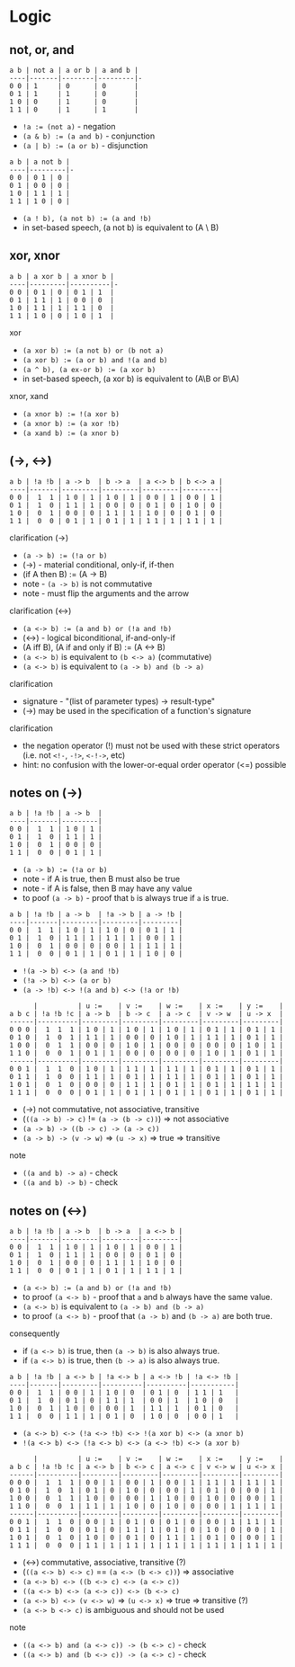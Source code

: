 
<!-- ======================================================================= -->
# Logic

<!-- ======================================================================= -->
## not, or, and

```
a b | not a | a or b | a and b |
----|-------|--------|---------|-
0 0 | 1     | 0      | 0       |
0 1 | 1     | 1      | 0       |
1 0 | 0     | 1      | 0       |
1 1 | 0     | 1      | 1       |
```

* `!a := (not a)` - negation
* `(a & b) := (a and b)` - conjunction
* `(a | b) := (a or b)` - disjunction

```
a b | a not b |
----|---------|-
0 0 | 0 1 | 0 |
0 1 | 0 0 | 0 |
1 0 | 1 1 | 1 |
1 1 | 1 0 | 0 |
```

* `(a ! b), (a not b) := (a and !b)`
* in set-based speech, (a not b) is equivalent to (A \ B)

<!-- ======================================================================= -->
## xor, xnor

```
a b | a xor b | a xnor b |
----|---------|----------|-
0 0 | 0 1 | 0 | 0 1 | 1  |
0 1 | 1 1 | 1 | 0 0 | 0  |
1 0 | 1 1 | 1 | 1 1 | 0  |
1 1 | 1 0 | 0 | 1 0 | 1  |
```

xor

* `(a xor b) := (a not b) or (b not a)`
* `(a xor b) := (a or b) and !(a and b)`
* `(a ^ b), (a ex-or b) := (a xor b)`
* in set-based speech, (a xor b) is equivalent to (A\B or B\A)

xnor, xand

* `(a xnor b) := !(a xor b)`
* `(a xnor b) := (a xor !b)`
* `(a xand b) := (a xnor b)`

<!-- ======================================================================= -->
## (->, <->)

```
a b | !a !b | a -> b  | b -> a  | a <-> b | b <-> a |
----|-------|---------|---------|---------|---------|
0 0 |  1  1 | 1 0 | 1 | 1 0 | 1 | 0 0 | 1 | 0 0 | 1 |
0 1 |  1  0 | 1 1 | 1 | 0 0 | 0 | 0 1 | 0 | 1 0 | 0 |
1 0 |  0  1 | 0 0 | 0 | 1 1 | 1 | 1 0 | 0 | 0 1 | 0 |
1 1 |  0  0 | 0 1 | 1 | 0 1 | 1 | 1 1 | 1 | 1 1 | 1 |
```

clarification (->)

* `(a -> b) := (!a or b)`
* (->) - material conditional, only-if, if-then
* (if A then B) := (A -> B)
* note - `(a -> b)` is not commutative
* note - must flip the arguments and the arrow

clarification (<->)

* `(a <-> b) := (a and b) or (!a and !b)`
* (<->) - logical biconditional, if-and-only-if
* (A iff B), (A if and only if B) := (A <-> B)
* `(a <-> b)` is equivalent to `(b <-> a)` (commutative)
* `(a <-> b)` is equivalent to `(a -> b) and (b -> a)`

clarification

* signature - "(list of parameter types) -> result-type"
* (->) may be used in the specification of a function's signature

clarification

* the negation operator (!) must not be used with these
  strict operators (i.e. not `<!-`, `-!>`, `<-!->`, etc)
* hint: no confusion with the lower-or-equal order operator (<=) possible

<!-- ======================================================================= -->
## notes on (->)

```
a b | !a !b | a -> b  |
----|-------|---------|
0 0 |  1  1 | 1 0 | 1 |
0 1 |  1  0 | 1 1 | 1 |
1 0 |  0  1 | 0 0 | 0 |
1 1 |  0  0 | 0 1 | 1 |
```

* `(a -> b) := (!a or b)`
* note - if A is true, then B must also be true
* note - if A is false, then B may have any value
* to poof `(a -> b)` - proof that `b` is always true if `a` is true.

```
a b | !a !b | a -> b  | !a -> b | a -> !b |
----|-------|---------|---------|---------|
0 0 |  1  1 | 1 0 | 1 | 1 0 | 0 | 0 1 | 1 |
0 1 |  1  0 | 1 1 | 1 | 1 1 | 1 | 0 0 | 1 |
1 0 |  0  1 | 0 0 | 0 | 0 0 | 1 | 1 1 | 1 |
1 1 |  0  0 | 0 1 | 1 | 0 1 | 1 | 1 0 | 0 |
```

* `!(a -> b) <-> (a and !b)`
* `(!a -> b) <-> (a or b)`
* `(a -> !b) <-> !(a and b) <-> (!a or !b)`

```
      |          | u :=    | v :=    | w :=    | x :=    | y :=    |
a b c | !a !b !c | a -> b  | b -> c  | a -> c  | v -> w  | u -> x  |
------|----------|---------|---------|---------|---------|---------|
0 0 0 |  1  1  1 | 1 0 | 1 | 1 0 | 1 | 1 0 | 1 | 0 1 | 1 | 0 1 | 1 |
0 1 0 |  1  0  1 | 1 1 | 1 | 0 0 | 0 | 1 0 | 1 | 1 1 | 1 | 0 1 | 1 |
1 0 0 |  0  1  1 | 0 0 | 0 | 1 0 | 1 | 0 0 | 0 | 0 0 | 0 | 1 0 | 1 |
1 1 0 |  0  0  1 | 0 1 | 1 | 0 0 | 0 | 0 0 | 0 | 1 0 | 1 | 0 1 | 1 |
------|----------|---------|---------|---------|---------|---------|
0 0 1 |  1  1  0 | 1 0 | 1 | 1 1 | 1 | 1 1 | 1 | 0 1 | 1 | 0 1 | 1 |
0 1 1 |  1  0  0 | 1 1 | 1 | 0 1 | 1 | 1 1 | 1 | 0 1 | 1 | 0 1 | 1 |
1 0 1 |  0  1  0 | 0 0 | 0 | 1 1 | 1 | 0 1 | 1 | 0 1 | 1 | 1 1 | 1 |
1 1 1 |  0  0  0 | 0 1 | 1 | 0 1 | 1 | 0 1 | 1 | 0 1 | 1 | 0 1 | 1 |
```

* (->) not commutative, not associative, transitive
* (`((a -> b) -> c)` != `(a -> (b -> c))`) => not associative
* `(a -> b) -> ((b -> c) -> (a -> c))`
* `(a -> b) -> (v -> w)` => `(u -> x)` => true => transitive

note

* `((a and b) -> a)` - check
* `((a and b) -> b)` - check

<!-- ======================================================================= -->
## notes on (<->)

```
a b | !a !b | a -> b  | b -> a  | a <-> b |
----|-------|---------|---------|---------|
0 0 |  1  1 | 1 0 | 1 | 1 0 | 1 | 0 0 | 1 |
0 1 |  1  0 | 1 1 | 1 | 0 0 | 0 | 0 1 | 0 |
1 0 |  0  1 | 0 0 | 0 | 1 1 | 1 | 1 0 | 0 |
1 1 |  0  0 | 0 1 | 1 | 0 1 | 1 | 1 1 | 1 |
```

* `(a <-> b) := (a and b) or (!a and !b)`
* to proof `(a <-> b)` - proof that `a` and `b` always have the same value.
* `(a <-> b)` is equivalent to `(a -> b) and (b -> a)`
* to proof `(a <-> b)` - proof that `(a -> b)` and `(b -> a)` are both true.

consequently

* if `(a <-> b)` is true, then `(a -> b)` is also always true.
* if `(a <-> b)` is true, then `(b -> a)` is also always true.

```
a b | !a !b | a <-> b | !a <-> b | a <-> !b | !a <-> !b |
----|-------|---------|----------|----------|-----------|
0 0 |  1  1 | 0 0 | 1 | 1 0 | 0  | 0 1 | 0  | 1 1 | 1   |
0 1 |  1  0 | 0 1 | 0 | 1 1 | 1  | 0 0 | 1  | 1 0 | 0   |
1 0 |  0  1 | 1 0 | 0 | 0 0 | 1  | 1 1 | 1  | 0 1 | 0   |
1 1 |  0  0 | 1 1 | 1 | 0 1 | 0  | 1 0 | 0  | 0 0 | 1   |
```

* `(a <-> b) <-> (!a <-> !b) <-> !(a xor b) <-> (a xnor b)`
* `!(a <-> b) <-> (!a <-> b) <-> (a <-> !b) <-> (a xor b)`

```
      |          | u :=    | v :=    | w :=    | x :=    | y :=    |
a b c | !a !b !c | a <-> b | b <-> c | a <-> c | v <-> w | u <-> x |
------|----------|---------|---------|---------|---------|---------|
0 0 0 |  1  1  1 | 0 0 | 1 | 0 0 | 1 | 0 0 | 1 | 1 1 | 1 | 1 1 | 1 |
0 1 0 |  1  0  1 | 0 1 | 0 | 1 0 | 0 | 0 0 | 1 | 0 1 | 0 | 0 0 | 1 |
1 0 0 |  0  1  1 | 1 0 | 0 | 0 0 | 1 | 1 0 | 0 | 1 0 | 0 | 0 0 | 1 |
1 1 0 |  0  0  1 | 1 1 | 1 | 1 0 | 0 | 1 0 | 0 | 0 0 | 1 | 1 1 | 1 |
------|----------|---------|---------|---------|---------|---------|
0 0 1 |  1  1  0 | 0 0 | 1 | 0 1 | 0 | 0 1 | 0 | 0 0 | 1 | 1 1 | 1 |
0 1 1 |  1  0  0 | 0 1 | 0 | 1 1 | 1 | 0 1 | 0 | 1 0 | 0 | 0 0 | 1 |
1 0 1 |  0  1  0 | 1 0 | 0 | 0 1 | 0 | 1 1 | 1 | 0 1 | 0 | 0 0 | 1 |
1 1 1 |  0  0  0 | 1 1 | 1 | 1 1 | 1 | 1 1 | 1 | 1 1 | 1 | 1 1 | 1 |
```

* (<->) commutative, associative, transitive (?)
* (`((a <-> b) <-> c)` == `(a <-> (b <-> c))`) => associative
* `(a <-> b) <-> ((b <-> c) <-> (a <-> c))`
* `((a <-> b) <-> (a <-> c)) <-> (b <-> c)`
* `(a <-> b) <-> (v <-> w)` => `(u <-> x)` => true => transitive (?)
* `(a <-> b <-> c)` is ambiguous and should not be used

note

* `((a <-> b) and (a <-> c)) -> (b <-> c)` - check
* `((a <-> b) and (b <-> c)) -> (a <-> c)` - check

